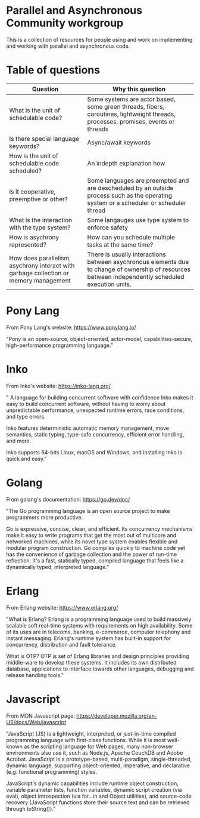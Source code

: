 # Parallel and Asynchronous Community workgroup
This is a collection of resources for people using and work on implementing and working with parallel and asynchronous code.

# Table of questions

|Question|Why this question|
|--- | --- |
|What is the unit of schedulable code?|Some systems are actor based, some green threads, fibers, coroutines, lightweight threads, processes, promises, events or threads|
|Is there special language keywords?|Async/await keywords|
|How is the unit of schedulable code scheduled?|An indepth explanation how |
|Is it cooperative, preemptive or other?|Some languages are preempted and are descheduled by an outside process such as the operating system or a scheduler or scheduler thread |
|What is the interaction with the type system?|Some langauges use type system to enforce safety|
|How is asychrony represented?|How can you schedule multiple tasks at the same time?|
|How does parallelism, asychrony interact with garbage collection or memory management|There is usually interactions between asychronous elements due to change of ownership of resources between independently scheduled execution units.|
# Pony Lang

From Pony Lang's website: https://www.ponylang.io/

"Pony is an open-source, object-oriented, actor-model, capabilities-secure, high-performance programming language."

# Inko

From Inko's website: https://inko-lang.org/


"
A language for building concurrent software with confidence
Inko makes it easy to build concurrent software, without having to worry about unpredictable performance, unexpected runtime errors, race conditions, and type errors.

Inko features deterministic automatic memory management, move semantics, static typing, type-safe concurrency, efficient error handling, and more.

Inko supports 64-bits Linux, macOS and Windows, and installing Inko is quick and easy."

# Golang

From golang's documentation: https://go.dev/doc/

"The Go programming language is an open source project to make programmers more productive.

Go is expressive, concise, clean, and efficient. Its concurrency mechanisms make it easy to write programs that get the most out of multicore and networked machines, while its novel type system enables flexible and modular program construction. Go compiles quickly to machine code yet has the convenience of garbage collection and the power of run-time reflection. It's a fast, statically typed, compiled language that feels like a dynamically typed, interpreted language."

# Erlang

From Erlang website: https://www.erlang.org/

"What is Erlang?
Erlang is a programming language used to build massively scalable soft real-time systems with requirements on high availability. Some of its uses are in telecoms, banking, e-commerce, computer telephony and instant messaging. Erlang's runtime system has built-in support for concurrency, distribution and fault tolerance.

What is OTP?
OTP is set of Erlang libraries and design principles providing middle-ware to develop these systems. It includes its own distributed database, applications to interface towards other languages, debugging and release handling tools."

# Javascript

From MDN Javascript page: https://developer.mozilla.org/en-US/docs/Web/javascript

"JavaScript (JS) is a lightweight, interpreted, or just-in-time compiled programming language with first-class functions. While it is most well-known as the scripting language for Web pages, many non-browser environments also use it, such as Node.js, Apache CouchDB and Adobe Acrobat. JavaScript is a prototype-based, multi-paradigm, single-threaded, dynamic language, supporting object-oriented, imperative, and declarative (e.g. functional programming) styles.

JavaScript's dynamic capabilities include runtime object construction, variable parameter lists, function variables, dynamic script creation (via eval), object introspection (via for...in and Object utilities), and source-code recovery (JavaScript functions store their source text and can be retrieved through toString())."
